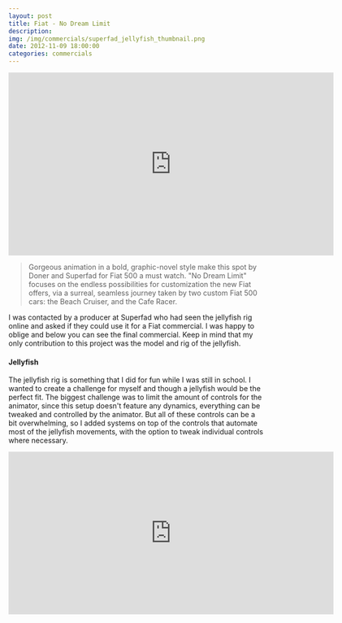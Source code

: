 ```yaml
---
layout: post
title: Fiat - No Dream Limit
description: 
img: /img/commercials/superfad_jellyfish_thumbnail.png
date: 2012-11-09 18:00:00
categories: commercials
---
```

<p align="center"><iframe width="640" height="360" src="https://www.youtube.com/embed/ZMlwL2oaEwA?rel=0&amp;controls=0&amp;showinfo=0" frameborder="0" allowfullscreen></iframe></p>
<blockquote><p class="justify">Gorgeous animation in a bold, graphic-novel style make this spot by Doner and Superfad for Fiat 500 a must watch. "No Dream Limit" focuses on the endless possibilities for customization the new Fiat offers, via a surreal, seamless journey taken by two custom Fiat 500 cars: the Beach Cruiser, and the Cafe Racer.</p></blockquote> 
<p class="justify">I was contacted by a producer at Superfad who had seen the jellyfish rig online and asked if they could use it for a Fiat commercial. I was happy to oblige and below you can see the final commercial. Keep in mind that my only contribution to this project was the model and rig of the jellyfish.</p>

<h4>Jellyfish</h4> 
<p class="justify">The jellyfish rig is something that I did for fun while I was still in school. I wanted to create a challenge for myself and though a jellyfish would be the perfect fit. The biggest challenge was to limit the amount of controls for the animator, since this setup doesn't feature any dynamics, everything can be tweaked and controlled by the animator. But all of these controls can be a bit overwhelming, so I added systems on top of the controls that automate most of the jellyfish movements, with the option to tweak individual controls where necessary.</p>

<p style="text-align: center;"><iframe src="https://player.vimeo.com/video/5080977?title=0&amp;byline=0&amp;portrait=0" width="640" height="320" frameborder="0" allowfullscreen="allowfullscreen"></iframe></p>